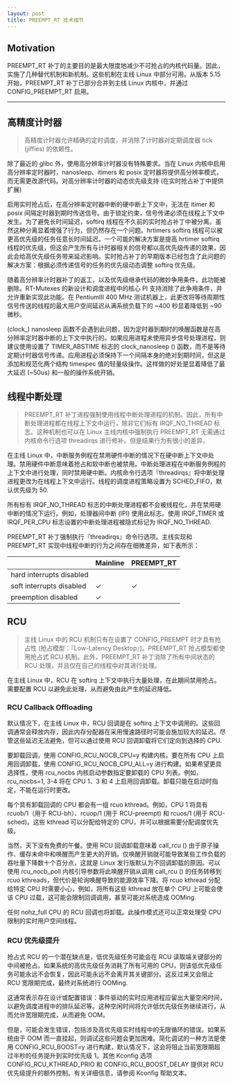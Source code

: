 ```yaml
---
layout: post
title: PREEMPT_RT 技术细节
---
```


## Motivation

PREEMPT_RT 补丁的主要目的是最大限度地减少不可抢占的内核代码量。因此，实施了几种替代机制和新机制。这些机制在主线 Linux 中部分可用。从版本 5.15 开始，PREEMPT_RT 补丁已部分合并到主线 Linux 内核中，并通过 CONFIG_PREEMPT_RT 启用。

---

## 高精度计时器

> 高精度计时器允许精确的定时调度，并消除了计时器对定期调度器 tick (jiffies) 的依赖性。

除了最近的 glibc 外，使用高分辨率计时器没有特殊要求。当在 Linux 内核中启用高分辨率定时器时，nanosleep、itimers 和 posix 定时器将提供高分辨率模式，而无需更改源代码。对高分辨率计时器的动态优先级支持 (在实时抢占补丁中提供扩展)

启用实时抢占后，在高分辨率定时器中断的硬中断上下文中，无法在 itimer 和 posix 间隔定时器到期时传送信号。由于锁定约束，信号传递必须在线程上下文中发生。为了避免长时间延迟，softirq 线程在不久前的实时抢占补丁中被分离。虽然这种分离显着增强了行为，但仍然存在一个问题。hrtimers softirq 线程可以被更高优先级的任务任意长时间延迟。一个可能的解决方案是提高 hrtimer softirq 线程的优先级，但这会产生所有与计时器相关的信号都以高优先级传递的效果，因此会给高优先级任务带来延迟影响。实时抢占补丁的早期版本已经包含了此问题的解决方案：根据必须传递信号的任务的优先级动态调整 softirq 优先级。

随着高分辨率计时器补丁的返工，以及优先级继承代码的微妙争用条件，此功能被删除。RT-Mutexes 的新设计和调度进程中的核心 PI 支持消除了此争用条件，并允许重新实现此功能。在 PentiumIII 400 MHz 测试机器上，此更改将等待周期性信号传送的线程的最大用户空间延迟从满系统负载下的 ~400 秒显着降低到 ~90 微秒。

(clock_) nanosleep 函数不会遇到此问题，因为定时器到期时的唤醒函数是在高分辨率定时器中断的上下文中执行的。如果应用进程未使用异步信号处理进程，则建议使用设置了 TIMER_ABSTIME 标志的 clock_nanosleep () 函数，而不是等待定期计时器信号传递。应用进程必须保持下一个间隔本身的绝对到期时间，但这是添加和规范化两个结构 timespec 值的轻量级操作。这样做的好处是显着降低了最大延迟 (~50us) 和一般的操作系统开销。

## 线程中断处理

> PREEMPT_RT 补丁进程强制使用线程中断处理进程的机制。因此，所有中断处理进程都在线程上下文中运行，除非它们标有 IRQF_NO_THREAD 标志。这种机制也可以在 Linux 主线内核中强制执行 PREEMPT_RT 无需通过内核命令行选项 threadirqs 进行修补。但是结果行为有很小的差异。

在主线 Linux 中，中断服务例程在禁用硬件中断的情况下在硬中断上下文中处理。禁用硬件中断意味着抢占和软中断也被禁用。中断处理进程在中断服务例程的上下文中进行处理，同时禁用硬中断。内核命令行选项『threadirqs』将中断处理进程更改为在线程上下文中运行。线程的调度进程策略设置为 SCHED_FIFO，默认优先级为 50.

所有标有 IRQF_NO_THREAD 标志的中断处理进程都不会被线程化，并在禁用硬中断的情况下运行。例如，处理器间中断 (IPI) 使用此标志。使用 IRQF_TIMER 或 IRQF_PER_CPU 标志设置的中断处理进程被隐式标记为 IRQF_NO_THREAD.

PREEMPT_RT 补丁强制执行『threadirqs』命令行选项。主线实现和 PREEMPT_RT 实现中线程中断的行为之间存在细微差异，如下表所示：


| | Mainline | PREEMPT_RT |
|-- | --|-- |
| hard interrupts disabled | | |
| soft interrupts disabled | ✓ | ✓ |
| preemption disabled | ✓ | |

## RCU

> 主线 Linux 中的 RCU 机制只有在设置了 CONFIG_PREEMPT 时才具有抢占性 (抢占模型：『Low-Latency Desktop』)。PREEMPT_RT 抢占模型都使用抢占式 RCU 机制。此外，PREEMPT_RT 补丁消除了所有中间状态的 RCU 处理，并且仅在自己的线程中对其进行处理。

在主线 Linux 中，RCU 在 softirq 上下文中执行大量处理，在此期间禁用抢占。需要配置 RCU 以避免此处理，从而避免由此产生的延迟降低。

### RCU Callback Offloading

默认情况下，在主线 Linux 中，RCU 回调是在 softirq 上下文中调用的。这些回调通常会释放内存，因此内存分配器在采用慢速路径时可能会施加较大的延迟。尽管这些延迟无法避免，但可以通过使用 RCU 回调卸载将它们定向到选择的 CPU.

要卸载回调，使用 CONFIG_RCU_NOCB_CPU=y 构建内核。要在所有 CPU 上启用回调卸载，使用 CONFIG_RCU_NOCB_CPU_ALL=y 进行构建。如果希望更具选择性，使用 rcu_nocbs 内核启动参数指定要卸载的 CPU 列表。例如，rcu_nocbs=1, 3-4 将在 CPU 1、3 和 4 上启用回调卸载。卸载只能在启动时指定，不能在运行时更改。

每个具有卸载回调的 CPU 都会有一组 rcuo kthread。例如，CPU 1 将具有 rcuob/1（用于 RCU-bh）、rcuop/1 (用于 RCU-preempt) 和 rcuos/1 (用于 RCU-sched)。这些 kthread 可以分配给特定的 CPU，并可以根据需要分配调度优先级。

当然，天下没有免费的午餐。使用 RCU 回调卸载意味着 call_rcu () 由于原子操作、缓存未命中和唤醒而产生更大的开销。仅唤醒开销就可能导致某些工作负载的吞吐量下降数十个百分点，这就是 Linux 发行版默认为不回调卸载的原因。可以使用 rcu_nocb_poll 内核引导参数将此唤醒开销从调用 call_rcu () 的任务转移到 rcuo kthreads，但代价是轮询唤醒导致的能源效率下降。将 rcuo kthread 分配给特定 CPU 时需要小心，例如，将所有这些 kthread 放在单个 CPU 上可能会使该 CPU 过载，这可能会限制回调调用，甚至可能对系统造成 OOMing.

任何 nohz_full CPU 的 RCU 回调也将卸载。此操作模式还可以正常处理受 CPU 限制的实时用户空间线程。

### RCU 优先级提升

抢占式 RCU 的一个潜在缺点是，低优先级任务可能会在 RCU 读取端关键部分的中间被抢占。如果系统的高优先级任务消耗了所有可用的 CPU，则该低优先级任务可能永远不会恢复，因此可能永远不会离开其关键部分。这反过来又会阻止 RCU 宽限期完成，最终对系统进行 OOMing.

这通常表示存在设计或配置错误：事件驱动的实时应用进程应留出大量空闲时间，以避免调度进程中的排队延迟等。这种空闲时间将允许低优先级任务继续进行，从而允许宽限期完成，从而避免 OOM。

但是，可能会发生错误，包括涉及高优先级实时线程中的无限循环的错误。如果系统由于 OOM 而一直挂起，则调试这些问题会更加困难。简化调试的一种方法是使用 CONFIG_RCU_BOOST=y 进行构建，默认情况下，这会将阻止当前宽限期超过半秒的任务提升到实时优先级 1。其他 Kconfig 选项 CONFIG_RCU_KTHREAD_PRIO 和 CONFIG_RCU_BOOST_DELAY 提供对 RCU 优先级提升的额外控制。有关详细信息，请参阅 Kconfig 帮助文本。
